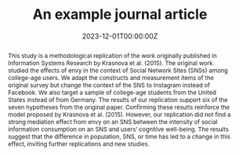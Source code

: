 ---
title: "An example journal article"
authors:
- admin
- Steven Ullman
author_notes:
- "Equal contribution"
- "Equal contribution"
date: "2023-12-01T00:00:00Z"
doi: ""

# Schedule page publish date (NOT publication's date).
publishDate: "2017-01-01T00:00:00Z"

# Publication type.
# Legend: 0 = Uncategorized; 1 = Conference paper; 2 = Journal article;
# 3 = Preprint / Working Paper; 4 = Report; 5 = Book; 6 = Book section;
# 7 = Thesis; 8 = Patent
publication_types: ["2"]

# Publication name and optional abbreviated publication name.
publication: "*Transactions on Replication Research, 9*(1)"
publication_short: ""

abstract: This study is a methodological replication of the work originally published in Information Systems Research by Krasnova et al. (2015). The original work studied the effects of envy in the context of Social Network Sites (SNSs) among college-age users. We adapt the constructs and measurement items of the original survey but change the context of the SNS to Instagram instead of Facebook. We also target a sample of college-age students from the United States instead of from Germany. The results of our replication support six of the seven hypotheses from the original paper. Confirming these results reinforce the model proposed by Krasnova et al. (2015). However, our replication did not find a strong mediation effect from envy on an SNS between the intensity of social information consumption on an SNS and users’ cognitive well-being. The results suggest that the difference in population, SNS, or time has led to a change in this effect, inviting further replications and new studies.
# Summary. An optional shortened abstract.
#summary: Lorem ipsum dolor sit amet, consectetur adipiscing elit. Duis posuere tellus ac convallis placerat. Proin tincidunt magna sed ex sollicitudin condimentum.

tags:
- Replication
- Behavioral
featured: false

# links:
# - name: ""
#   url: ""
url_pdf: https://www.researchgate.net/profile/Benjamin-Ampel/publication/370492930_Why_Following_Friends_Can_Hurt_You_A_Replication_Study/links/6452e26e809a535021480941/Why-Following-Friends-Can-Hurt-You-A-Replication-Study.pdf
#url_code: 'https://github.com/wowchemy/wowchemy-hugo-themes'
#url_dataset: ''
#url_poster: ''
#url_project: ''
#url_slides: ''
#url_source: ''
#url_video: ''

# Featured image
# To use, add an image named `featured.jpg/png` to your page's folder. 
image:
  caption: 'Replication Results'
  focal_point: ""
  preview_only: false

# Associated Projects (optional).
#   Associate this publication with one or more of your projects.
#   Simply enter your project's folder or file name without extension.
#   E.g. `internal-project` references `content/project/internal-project/index.md`.
#   Otherwise, set `projects: []`.
#projects: []

# Slides (optional).
#   Associate this publication with Markdown slides.
#   Simply enter your slide deck's filename without extension.
#   E.g. `slides: "example"` references `content/slides/example/index.md`.
#   Otherwise, set `slides: ""`.
#slides: example
---